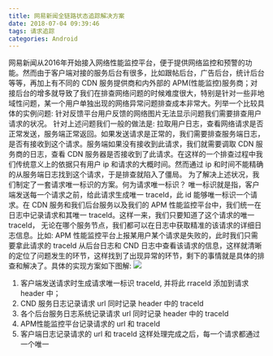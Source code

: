 ```yaml
---
title: 网易新闻全链路状态追踪解决方案
date: 2018-07-04 09:39:46
tags: 请求追踪
categories: Android
---
```

网易新闻从2016年开始接入网络性能监控平台，便于提供网络监控和预警的功能。然而由于客户端对接的服务后台有很多，比如跟帖后台，广告后台，统计后台等等，再加上有不同的 CDN 服务提供商和内外部的 APM(性能监控)服务商；对接后台的增多就导致了我们在排查网络问题的时候难度很大，特别是针对一些非地域性问题，某一个用户单独出现的网络异常问题排查成本非常大。列举一个比较具体的实例问题: 针对反馈平台用户反馈的网络图片无法显示问题我们需要排查用户请求的状况。
针对上述问题我们一般的做法是: 拉取用户日志，查看网络请求是否正常发送，服务端正常返回。如果发送请求是正常的，我们需要排查服务端日志，是否有接收到这个请求。服务端如果没有接收到此请求，我们就需要调取 CDN 服务商的日志，查看 CDN 服务器是否接收到了此请求。在这样的一个排查过程中我们传统意义上的依据只有用户 ip 和请求的大概时间。然而通过 ip 和时间不能精确的从服务端日志找到这个请求，于是排查就陷入了僵局。
为了解决上述状况，我们制定了一套请求唯一标识的方案。何为请求唯一标识？ 唯一标识就是指，客户端发送每一个请求之前，给此请求生成唯一 traceId，此 id 能够唯一标识一个请求。在 CDN 服务和我们后台服务以及我们的 APM 性能监控平台中，我们统一在日志中记录请求和其唯一 traceId。这样一来，我们只要知道了这个请求的唯一 traceId， 无论在哪个服务节点，我们都可以在日志中获取精准的该请求的详细日志信息。比如: APM 性能监控平台上报某用户某个请求是失败的，此时我们只需要拿此请求的 traceId 从后台日志和 CND 日志中查看该请求的信息，这样就清晰的定位了问题发生的环节，这样找到了出现异常的环节，剩下的事情就是具体的排查和解决了。具体的实现方案如下图解:
![](网易新闻全链路状态追踪解决方案/traceId.jpg)
1. 客户端发送请求时生成请求唯一标识 traceId, 并将此 rraceId 添加到请求 header 中；
2. CND 服务日志记录请求 url 同时记录 header 中的 traceId
3. 各个后台服务日志系统记录请求 url 同时记录 header 中的 traceId
4. APM性能监控平台记录请求的 url 和 traceId
5. 客户端日志记录请求的 url 和 traceId
这样处理完成之后，每一个请求都通过一个唯一